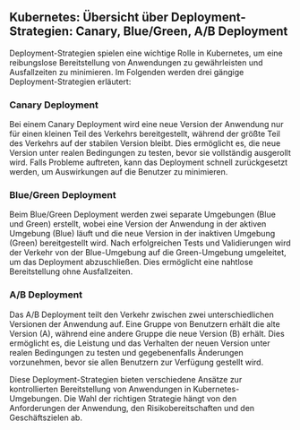## Kubernetes: Übersicht über Deployment-Strategien: Canary, Blue/Green, A/B Deployment

Deployment-Strategien spielen eine wichtige Rolle in Kubernetes, um eine reibungslose Bereitstellung von Anwendungen zu gewährleisten und Ausfallzeiten zu minimieren. Im Folgenden werden drei gängige Deployment-Strategien erläutert:

### Canary Deployment

Bei einem Canary Deployment wird eine neue Version der Anwendung nur für einen kleinen Teil des Verkehrs bereitgestellt, während der größte Teil des Verkehrs auf der stabilen Version bleibt. Dies ermöglicht es, die neue Version unter realen Bedingungen zu testen, bevor sie vollständig ausgerollt wird. Falls Probleme auftreten, kann das Deployment schnell zurückgesetzt werden, um Auswirkungen auf die Benutzer zu minimieren.

### Blue/Green Deployment

Beim Blue/Green Deployment werden zwei separate Umgebungen (Blue und Green) erstellt, wobei eine Version der Anwendung in der aktiven Umgebung (Blue) läuft und die neue Version in der inaktiven Umgebung (Green) bereitgestellt wird. Nach erfolgreichen Tests und Validierungen wird der Verkehr von der Blue-Umgebung auf die Green-Umgebung umgeleitet, um das Deployment abzuschließen. Dies ermöglicht eine nahtlose Bereitstellung ohne Ausfallzeiten.

### A/B Deployment

Das A/B Deployment teilt den Verkehr zwischen zwei unterschiedlichen Versionen der Anwendung auf. Eine Gruppe von Benutzern erhält die alte Version (A), während eine andere Gruppe die neue Version (B) erhält. Dies ermöglicht es, die Leistung und das Verhalten der neuen Version unter realen Bedingungen zu testen und gegebenenfalls Änderungen vorzunehmen, bevor sie allen Benutzern zur Verfügung gestellt wird.

Diese Deployment-Strategien bieten verschiedene Ansätze zur kontrollierten Bereitstellung von Anwendungen in Kubernetes-Umgebungen. Die Wahl der richtigen Strategie hängt von den Anforderungen der Anwendung, den Risikobereitschaften und den Geschäftszielen ab.
